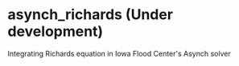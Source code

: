 # asynch_richards (Under development)

Integrating Richards equation in Iowa Flood Center's Asynch solver 

